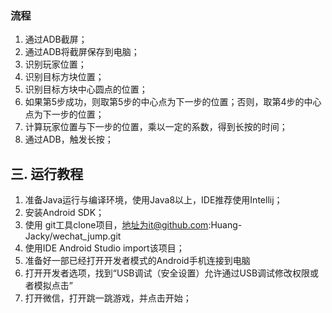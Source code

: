 ### 流程

1. 通过ADB截屏；
2. 通过ADB将截屏保存到电脑；
3. 识别玩家位置；
4. 识别目标方块位置；
5. 识别目标方块中心圆点的位置；
6. 如果第5步成功，则取第5步的中心点为下一步的位置；否则，取第4步的中心点为下一步的位置；
7. 计算玩家位置与下一步的位置，乘以一定的系数，得到长按的时间；
8. 通过ADB，触发长按；
	
## 三. 运行教程

1. 准备Java运行与编译环境，使用Java8以上，IDE推荐使用Intellij；
2. 安装Android SDK；
3. 使用 git工具clone项目，地址为it@github.com:Huang-Jacky/wechat_jump.git
4. 使用IDE Android Studio import该项目；
5. 准备好一部已经打开开发者模式的Android手机连接到电脑
6. 打开开发者选项，找到“USB调试（安全设置）允许通过USB调试修改权限或者模拟点击”
7. 打开微信，打开跳一跳游戏，并点击开始；
